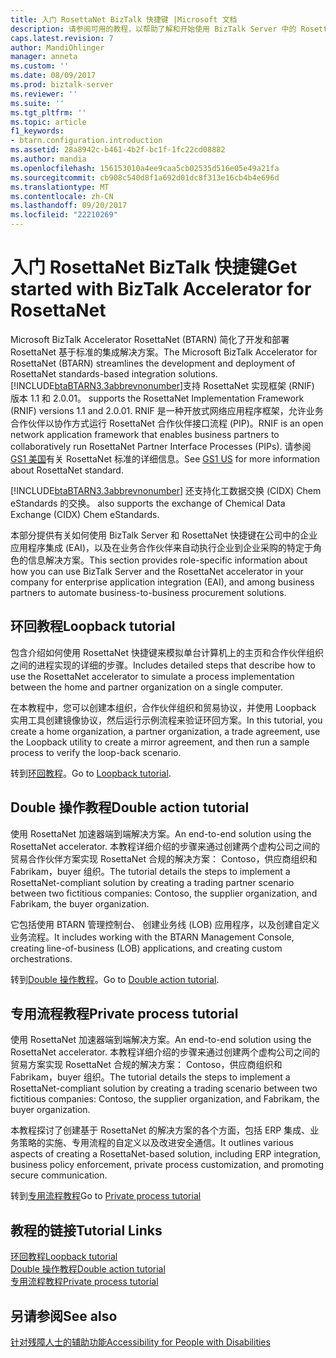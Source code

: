 ```yaml
---
title: 入门 RosettaNet BizTalk 快捷键 |Microsoft 文档
description: 请参阅可用的教程，以帮助了解和开始使用 BizTalk Server 中的 RosettaNet 快捷键 (BTARN)
caps.latest.revision: 7
author: MandiOhlinger
manager: anneta
ms.custom: ''
ms.date: 08/09/2017
ms.prod: biztalk-server
ms.reviewer: ''
ms.suite: ''
ms.tgt_pltfrm: ''
ms.topic: article
f1_keywords:
- btarn.configuration.introduction
ms.assetid: 28a8942c-b461-4b2f-bc1f-1fc22cd08882
ms.author: mandia
ms.openlocfilehash: 156153010a4ee9caa5cb02535d516e05e49a21fa
ms.sourcegitcommit: cb908c540d8f1a692d01dc8f313e16cb4b4e696d
ms.translationtype: MT
ms.contentlocale: zh-CN
ms.lasthandoff: 09/20/2017
ms.locfileid: "22210269"
---
```

# <a name="get-started-with-biztalk-accelerator-for-rosettanet"></a><span data-ttu-id="6d190-103">入门 RosettaNet BizTalk 快捷键</span><span class="sxs-lookup"><span data-stu-id="6d190-103">Get started with BizTalk Accelerator for RosettaNet</span></span>
<span data-ttu-id="6d190-104">Microsoft BizTalk Accelerator RosettaNet (BTARN) 简化了开发和部署 RosettaNet 基于标准的集成解决方案。</span><span class="sxs-lookup"><span data-stu-id="6d190-104">The Microsoft BizTalk Accelerator for RosettaNet (BTARN) streamlines the development and deployment of RosettaNet standards-based integration solutions.</span></span> [!INCLUDE[btaBTARN3.3abbrevnonumber](../../includes/btabtarn3-3abbrevnonumber-md.md)]<span data-ttu-id="6d190-105">支持 RosettaNet 实现框架 (RNIF) 版本 1.1 和 2.0.01。</span><span class="sxs-lookup"><span data-stu-id="6d190-105"> supports the RosettaNet Implementation Framework (RNIF) versions 1.1 and 2.0.01.</span></span> <span data-ttu-id="6d190-106">RNIF 是一种开放式网络应用程序框架，允许业务合作伙伴以协作方式运行 RosettaNet 合作伙伴接口流程 (PIP)。</span><span class="sxs-lookup"><span data-stu-id="6d190-106">RNIF is an open network application framework that enables business partners to collaboratively run RosettaNet Partner Interface Processes (PIPs).</span></span> <span data-ttu-id="6d190-107">请参阅[GS1 美国](http://go.microsoft.com/fwlink/?LinkID=33859)有关 RosettaNet 标准的详细信息。</span><span class="sxs-lookup"><span data-stu-id="6d190-107">See [GS1 US](http://go.microsoft.com/fwlink/?LinkID=33859) for more information about RosettaNet standard.</span></span>
  
 [!INCLUDE[btaBTARN3.3abbrevnonumber](../../includes/btabtarn3-3abbrevnonumber-md.md)]<span data-ttu-id="6d190-108"> 还支持化工数据交换 (CIDX) Chem eStandards 的交换。</span><span class="sxs-lookup"><span data-stu-id="6d190-108"> also supports the exchange of Chemical Data Exchange (CIDX) Chem eStandards.</span></span>  
  
<span data-ttu-id="6d190-109">本部分提供有关如何使用 BizTalk Server 和 RosettaNet 快捷键在公司中的企业应用程序集成 (EAI)，以及在业务合作伙伴来自动执行企业到企业采购的特定于角色的信息解决方案。</span><span class="sxs-lookup"><span data-stu-id="6d190-109">This section provides role-specific information about how you can use BizTalk Server and the RosettaNet accelerator in your company for enterprise application integration (EAI), and among business partners to automate business-to-business procurement solutions.</span></span>  

## <a name="loopback-tutorial"></a><span data-ttu-id="6d190-110">环回教程</span><span class="sxs-lookup"><span data-stu-id="6d190-110">Loopback tutorial</span></span>

<span data-ttu-id="6d190-111">包含介绍如何使用 RosettaNet 快捷键来模拟单台计算机上的主页和合作伙伴组织之间的进程实现的详细的步骤。</span><span class="sxs-lookup"><span data-stu-id="6d190-111">Includes detailed steps that describe how to use the RosettaNet accelerator to simulate a process implementation between the home and partner organization on a single computer.</span></span>

<span data-ttu-id="6d190-112">在本教程中，您可以创建本组织，合作伙伴组织和贸易协议，并使用 Loopback 实用工具创建镜像协议，然后运行示例流程来验证环回方案。</span><span class="sxs-lookup"><span data-stu-id="6d190-112">In this tutorial, you create a home organization, a partner organization, a trade agreement, use the Loopback utility to create a mirror agreement, and then run a sample process to verify the loop-back scenario.</span></span>

<span data-ttu-id="6d190-113">转到[环回教程](loopback-tutorial.md)。</span><span class="sxs-lookup"><span data-stu-id="6d190-113">Go to [Loopback tutorial](loopback-tutorial.md).</span></span> 

## <a name="double-action-tutorial"></a><span data-ttu-id="6d190-114">Double 操作教程</span><span class="sxs-lookup"><span data-stu-id="6d190-114">Double action tutorial</span></span>

<span data-ttu-id="6d190-115">使用 RosettaNet 加速器端到端解决方案。</span><span class="sxs-lookup"><span data-stu-id="6d190-115">An end-to-end solution using the RosettaNet accelerator.</span></span> <span data-ttu-id="6d190-116">本教程详细介绍的步骤来通过创建两个虚构公司之间的贸易合作伙伴方案实现 RosettaNet 合规的解决方案： Contoso，供应商组织和 Fabrikam，buyer 组织。</span><span class="sxs-lookup"><span data-stu-id="6d190-116">The tutorial details the steps to implement a RosettaNet-compliant solution by creating a trading partner scenario between two fictitious companies: Contoso, the supplier organization, and Fabrikam, the buyer organization.</span></span>

<span data-ttu-id="6d190-117">它包括使用 BTARN 管理控制台、 创建业务线 (LOB) 应用程序，以及创建自定义业务流程。</span><span class="sxs-lookup"><span data-stu-id="6d190-117">It includes working with the BTARN Management Console, creating line-of-business (LOB) applications, and creating custom orchestrations.</span></span>

<span data-ttu-id="6d190-118">转到[Double 操作教程](double-action-tutorial.md)。</span><span class="sxs-lookup"><span data-stu-id="6d190-118">Go to [Double action tutorial](double-action-tutorial.md).</span></span> 


## <a name="private-process-tutorial"></a><span data-ttu-id="6d190-119">专用流程教程</span><span class="sxs-lookup"><span data-stu-id="6d190-119">Private process tutorial</span></span>
<span data-ttu-id="6d190-120">使用 RosettaNet 加速器端到端解决方案。</span><span class="sxs-lookup"><span data-stu-id="6d190-120">An end-to-end solution using the RosettaNet accelerator.</span></span> <span data-ttu-id="6d190-121">本教程详细介绍的步骤来通过创建两个虚构公司之间的贸易方案实现 RosettaNet 合规的解决方案： Contoso，供应商组织和 Fabrikam，buyer 组织。</span><span class="sxs-lookup"><span data-stu-id="6d190-121">The tutorial details the steps to implement a RosettaNet-compliant solution by creating a trading scenario between two fictitious companies: Contoso, the supplier organization, and Fabrikam, the buyer organization.</span></span>

<span data-ttu-id="6d190-122">本教程探讨了创建基于 RosettaNet 的解决方案的各个方面，包括 ERP 集成、业务策略的实施、专用流程的自定义以及改进安全通信。</span><span class="sxs-lookup"><span data-stu-id="6d190-122">It outlines various aspects of creating a RosettaNet-based solution, including ERP integration, business policy enforcement, private process customization, and promoting secure communication.</span></span>

<span data-ttu-id="6d190-123">转到[专用流程教程](private-process-tutorial.md)</span><span class="sxs-lookup"><span data-stu-id="6d190-123">Go to [Private process tutorial](private-process-tutorial.md)</span></span>


## <a name="tutorial-links"></a><span data-ttu-id="6d190-124">教程的链接</span><span class="sxs-lookup"><span data-stu-id="6d190-124">Tutorial Links</span></span>
[<span data-ttu-id="6d190-125">环回教程</span><span class="sxs-lookup"><span data-stu-id="6d190-125">Loopback tutorial</span></span>](loopback-tutorial.md)  
[<span data-ttu-id="6d190-126">Double 操作教程</span><span class="sxs-lookup"><span data-stu-id="6d190-126">Double action tutorial</span></span>](double-action-tutorial.md)  
[<span data-ttu-id="6d190-127">专用流程教程</span><span class="sxs-lookup"><span data-stu-id="6d190-127">Private process tutorial</span></span>](private-process-tutorial.md)

## <a name="see-also"></a><span data-ttu-id="6d190-128">另请参阅</span><span class="sxs-lookup"><span data-stu-id="6d190-128">See also</span></span>
[<span data-ttu-id="6d190-129">针对残障人士的辅助功能</span><span class="sxs-lookup"><span data-stu-id="6d190-129">Accessibility for People with Disabilities</span></span>](accessibility-for-people-with-disabilities3.md)